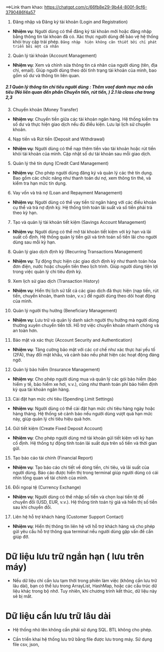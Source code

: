 ==>Link tham khao: https://chatgpt.com/c/66fb8e29-9b44-800f-9cf6-3790486f4a57


1. Đăng nhập và Đăng ký tài khoản (Login and Registration)
- **Nhiệm vụ**: Người dùng có thể đăng ký tài khoản mới hoặc đăng nhập bằng thông tin tài khoản đã có. Xác thực người dùng để bảo vệ hệ thống khỏi truy cập trái phép.
     `Đăng nhập  hiện không cân thiết bởi chỉ phát triển bởi một cá nhân`
     
2. Quản lý tài khoản (Account Management)
- **Nhiệm vụ**: Xem và chỉnh sửa thông tin cá nhân của người dùng (tên, địa chỉ, email). Giúp người dùng theo dõi tình trạng tài khoản của mình, bao gồm số dư và thông tin liên quan.

##### 2.1 Quản lý thông tin chi tiêu người dùng :  Thêm vaof danh mục mà cần tiêu (Nó liên quan đến  phần Chuyển tiền,  rút tiền, ) 2.1 là class cha trong 2,3
#####

3. Chuyển khoản (Money Transfer)
- **Nhiệm vụ**: Chuyển tiền giữa các tài khoản ngân hàng. Hệ thống kiểm tra số dư và thực hiện giao dịch nếu đủ điều kiện. Lưu lại lịch sử chuyển khoản.

4. Nạp tiền và Rút tiền (Deposit and Withdrawal)
- **Nhiệm vụ**: Người dùng có thể nạp thêm tiền vào tài khoản hoặc rút tiền khỏi tài khoản của mình. Cập nhật số dư tài khoản sau mỗi giao dịch.

5. Quản lý thẻ tín dụng (Credit Card Management)
- **Nhiệm vụ**: Cho phép người dùng đăng ký và quản lý các thẻ tín dụng. Bao gồm các chức năng như thanh toán dư nợ, xem thông tin thẻ, và kiểm tra hạn mức tín dụng.

6. Vay vốn và trả nợ (Loan and Repayment Management)
- **Nhiệm vụ**: Người dùng có thể vay tiền từ ngân hàng với các điều khoản cụ thể và trả nợ định kỳ. Hệ thống tính toán lãi suất và số tiền phải trả theo kỳ hạn.

7. Tạo và quản lý tài khoản tiết kiệm (Savings Account Management)
- **Nhiệm vụ**: Người dùng có thể mở tài khoản tiết kiệm với kỳ hạn và lãi suất cố định. Hệ thống quản lý tiền gửi và tính toán số tiền lãi cho người dùng sau mỗi kỳ hạn.

8. Quản lý giao dịch định kỳ (Recurring Transactions Management)
- **Nhiệm vụ**: Tự động thực hiện các giao dịch định kỳ như thanh toán hóa đơn điện, nước hoặc chuyển tiền theo lịch trình. Giúp người dùng tiện lợi trong việc quản lý chi tiêu định kỳ.

9. Xem lịch sử giao dịch (Transaction History)
- **Nhiệm vụ**: Hiển thị lịch sử tất cả các giao dịch đã thực hiện (nạp tiền, rút tiền, chuyển khoản, thanh toán, v.v.) để người dùng theo dõi hoạt động của mình.

10. Quản lý người thụ hưởng (Beneficiary Management)
- **Nhiệm vụ**: Lưu trữ và quản lý danh sách người thụ hưởng mà người dùng thường xuyên chuyển tiền tới. Hỗ trợ việc chuyển khoản nhanh chóng và an toàn hơn.

11. Bảo mật và xác thực (Account Security and Authentication)
- **Nhiệm vụ**: Tăng cường bảo mật với các cơ chế như xác thực hai yếu tố (2FA), thay đổi mật khẩu, và cảnh báo nếu phát hiện các hoạt động đáng ngờ.

12. Quản lý bảo hiểm (Insurance Management)
- **Nhiệm vụ**: Cho phép người dùng mua và quản lý các gói bảo hiểm (bảo hiểm y tế, bảo hiểm xe hơi, v.v.), cũng như thanh toán phí bảo hiểm định kỳ qua tài khoản ngân hàng.

13. Cài đặt hạn mức chi tiêu (Spending Limit Settings)
- **Nhiệm vụ**: Người dùng có thể cài đặt hạn mức chi tiêu hàng ngày hoặc hàng tháng. Hệ thống sẽ cảnh báo nếu người dùng vượt quá hạn mức này, giúp quản lý chi tiêu hiệu quả hơn.

14. Gửi tiết kiệm (Create Fixed Deposit Account)
- **Nhiệm vụ**: Cho phép người dùng mở tài khoản gửi tiết kiệm với kỳ hạn cố định. Hệ thống tự động tính toán lãi suất dựa trên số tiền và thời gian gửi.

15. Tạo báo cáo tài chính (Financial Report)
- **Nhiệm vụ**: Tạo báo cáo chi tiết về dòng tiền, chi tiêu, và lãi suất của người dùng. Báo cáo được hiển thị trong terminal giúp người dùng có cái nhìn tổng quan về tài chính của mình.

16. Đổi ngoại tệ (Currency Exchange)
- **Nhiệm vụ**: Người dùng có thể nhập số tiền và chọn loại tiền tệ để chuyển đổi (USD, EUR, v.v.). Hệ thống tính toán tỷ giá và hiển thị số tiền sau khi chuyển đổi.

17. Liên hệ hỗ trợ khách hàng (Customer Support Contact)
- **Nhiệm vụ**: Hiển thị thông tin liên hệ với hỗ trợ khách hàng và cho phép gửi yêu cầu hỗ trợ thông qua terminal nếu người dùng gặp vấn đề cần giúp đỡ.







# Dữ liệu lưu trữ ngắn hạn ( lưu trên máy)

- Nếu dữ liệu chỉ cần lưu tạm thời trong phiên làm việc (không cần lưu trữ lâu dài), bạn có thể lưu trong ArrayList, HashMap, hoặc các cấu trúc dữ liệu khác trong bộ nhớ. Tuy nhiên, khi chương trình kết thúc, dữ liệu này sẽ bị mất.


# Dữ liệu cần lưu trữ lâu dài 

-  Hệ thống nhỏ lên không cần phải sử dụng  SQL.  BTL không cho  phép.

- Cần  triển khai hệ thống lưu trữ bằng file được lưu trong máy. Sử dụng file csv, json,
